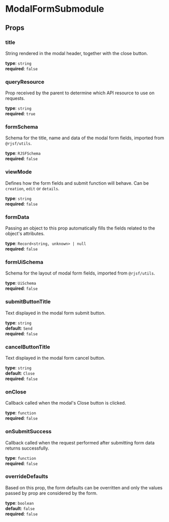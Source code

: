 # ModalFormSubmodule

## Props

### **title**

String rendered in the modal header, together with the close button.

**type**: `string`\
**required**: `false`

### **queryResource**

Prop received by the parent to determine which API resource to use on requests.

**type**: `string`\
**required**: `true`

### **formSchema**

Schema for the title, name and data of the modal form fields, imported from `@rjsf/utils`.

**type**: `RJSFSchema`\
**required**: `false`

### **viewMode**

Defines how the form fields and submit function will behave. Can be `creation`, `edit` or `details`.

**type**: `string`\
**required**: `false`

### **formData**

Passing an object to this prop automatically fills the fields related to the object's attributes.

**type**: `Record<string, unknown> | null`\
**required**: `false`

### **formUiSchema**

Schema for the layout of modal form fields, imported from `@rjsf/utils`.

**type**: `UiSchema`\
**required**: `false`

### **submitButtonTitle**

Text displayed in the modal form submit button.

**type**: `string`\
**default**: `Send`\
**required**: `false`

### **cancelButtonTitle**

Text displayed in the modal form cancel button.

**type**: `string`\
**default**: `Close`\
**required**: `false`

### **onClose**

Callback called when the modal's Close button is clicked.

**type**: `function`\
**required**: `false`

### **onSubmitSuccess**

Callback called when the request performed after submitting form data returns successfully.

**type**: `function`\
**required**: `false`

### **overrideDefaults**

Based on this prop, the form defaults can be overritten and only the values passed by prop are considered by the form.

**type**: `boolean`\
**default**: `false`\
**required**: `false`
